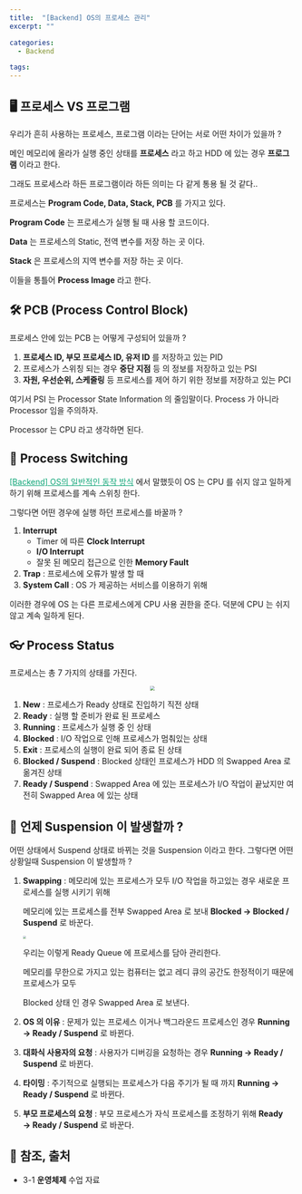 ```yaml
---
title:  "[Backend] OS의 프로세스 관리"
excerpt: ""

categories:
  - Backend

tags:
---
```




## 🖥 프로세스 VS 프로그램

우리가 흔히 사용하는 프로세스, 프로그램 이라는 단어는 서로 어떤 차이가 있을까 ?

메인 메모리에 올라가 실행 중인 상태를 **프로세스** 라고 하고 HDD 에 있는 경우 **프로그램** 이라고 한다.

그래도 프로세스라 하든 프로그램이라 하든 의미는 다 같게 통용 될 것 같다..

프로세스는 **Program Code, Data, Stack, PCB** 를 가지고 있다.

**Program Code** 는 프로세스가 실행 될 때 사용 할 코드이다.

**Data** 는 프로세스의 Static, 전역 변수를 저장 하는 곳 이다.

**Stack** 은 프로세스의 지역 변수를 저장 하는 곳 이다.

이들을 통틀어 **Process Image** 라고 한다.

## 🛠 PCB (Process Control Block)

프로세스 안에 있는 PCB 는 어떻게 구성되어 있을까 ?

1. **프로세스 ID, 부모 프로세스 ID, 유저 ID** 를 저장하고 있는 PID
2. 프로세스가 스위칭 되는 경우 **중단 지점** 등 의 정보를 저장하고 있는 PSI
3. **자원, 우선순위, 스케줄링** 등 프로세스를 제어 하기 위한 정보를 저장하고 있는 PCI

여기서 PSI 는 Processor State Information 의 줄임말이다. Process 가 아니라 Processor 임을 주의하자.

Processor 는 CPU 라고 생각하면 된다.

## 📕 Process Switching

<a href="https://nam-ki-bok.github.io/backend/Backend_9/" style="color:#0FA678">[Backend] OS의 일반적인 동작 방식</a> 에서 말했듯이 OS 는 CPU 를 쉬지 않고 일하게 하기 위해 프로세스를 계속 스위칭 한다.

그렇다면 어떤 경우에 실행 하던 프로세스를 바꿀까 ?

1. **Interrupt**
   - Timer 에 따른 **Clock Interrupt**
   - **I/O Interrupt**
   - 잘못 된 메모리 접근으로 인한 **Memory Fault**
2. **Trap** : 프로세스에 오류가 발생 할 때
3. **System Call** : OS 가 제공하는 서비스를 이용하기 위해

이러한 경우에 OS 는 다른 프로세스에게 CPU 사용 권한을 준다. 덕분에 CPU 는 쉬지 않고 계속 일하게 된다.

## 👓 Process Status

프로세스는 총 7 가지의 상태를 가진다.

<center><img src="https://nam-ki-bok.github.io/assets/images/backend/process1.png" style="zoom:50%;" /></center>

1. **New** : 프로세스가 Ready 상태로 진입하기 직전 상태
2. **Ready** : 실행 할 준비가 완료 된 프로세스
3. **Running** : 프로세스가 실행 중 인 상태
4. **Blocked** : I/O 작업으로 인해 프로세스가 멈춰있는 상태
5. **Exit** : 프로세스의 실행이 완료 되어 종료 된 상태
6. **Blocked / Suspend** : Blocked 상태인 프로세스가 HDD 의 Swapped Area 로 옮겨진 상태
7. **Ready / Suspend** : Swapped Area 에 있는 프로세스가 I/O 작업이 끝났지만 여전히 Swapped Area 에 있는 상태

## 🔑 언제 Suspension 이 발생할까 ?

어떤 상태에서 Suspend 상태로 바뀌는 것을 Suspension 이라고 한다. 그렇다면 어떤 상황일때 Suspension 이 발생할까 ?

1. **Swapping** : 메모리에 있는 프로세스가 모두 I/O 작업을 하고있는 경우 새로운 프로세스를 실행 시키기 위해

   메모리에 있는 프로세스를 전부 Swapped Area 로 보내 **Blocked &rarr; Blocked / Suspend** 로 바꾼다.

   <img src="https://nam-ki-bok.github.io/assets/images/backend/process2.png" style="zoom:30%;" />

   우리는 이렇게 Ready Queue 에 프로세스를 담아 관리한다.

   메모리를 무한으로 가지고 있는 컴퓨터는 없고 레디 큐의 공간도 한정적이기 때문에 프로세스가 모두

   Blocked 상태 인 경우 Swapped Area 로 보낸다.

2. **OS 의 이유** : 문제가 있는 프로세스 이거나 백그라운드 프로세스인 경우 **Running &rarr; Ready / Suspend** 로 바뀐다.

3. **대화식 사용자의 요청** : 사용자가 디버깅을 요청하는 경우 **Running &rarr; Ready / Suspend** 로 바뀐다.

4. **타이밍** : 주기적으로 실행되는 프로세스가 다음 주기가 될 때 까지 **Running &rarr; Ready / Suspend** 로 바뀐다.

5. **부모 프로세스의 요청** : 부모 프로세스가 자식 프로세스를 조정하기 위해 **Ready &rarr; Ready / Suspend** 로 바꾼다.

## 📕 참조, 출처

- 3-1 **운영체제** 수업 자료

